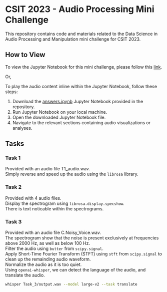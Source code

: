 # CSIT 2023 - Audio Processing Mini Challenge

This repository contains code and materials related to the Data Science in Audio Processing and Manipulation mini challenge for CSIT 2023.

## How to View

To view the Jupyter Notebook for this mini challenge, please follow this [link](https://github.com/whatron/csit_2023decminichallenge/blob/main/answers.ipynb).

Or,

To play the audio content inline within the Jupyter Notebook, follow these steps:

1. Download the [answers.ipynb](https://github.com/whatron/csit_2023decminichallenge/blob/main/answers.ipynb) Jupyter Notebook provided in the repository.
2. Run Jupyter Notebook on your local machine.
3. Open the downloaded Jupyter Notebook file.
4. Navigate to the relevant sections containing audio visualizations or analyses.

## Tasks

### Task 1
Provided with an audio file T1_audio.wav.\
Simply reverse and speed up the audio using the `librosa` library.

### Task 2
Provided with 4 audio files.\
Display the spectrogram using `librosa.display.specshow`.\
There is text noticable within the spectrograms.

### Task 3
Provided with an audio file C.Noisy_Voice.wav.\
The spectrogram show that the noise is present exclusively at frequencies above 2000 Hz, as well as below 100 Hz.\
Filter the audio using `butter` from `scipy.signal`.\
Apply Short-Time Fourier Transform (STFT) using `stft` from `scipy.signal` to clean up the remainding audio waveform.\
Normalize the audio as it is too quiet.\
Using `openai-whisper`, we can detect the language of the audio, and translate the audio.
```bash
whisper Task_3/output.wav --model large-v2 --task translate
```


